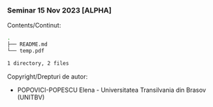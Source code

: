 ### Seminar 15 Nov 2023 [ALPHA]

Contents/Continut: 

```sh
.
├── README.md
└── temp.pdf

1 directory, 2 files
```

Copyright/Drepturi de autor:
* POPOVICI-POPESCU Elena - Universitatea Transilvania din Brasov (UNITBV)

